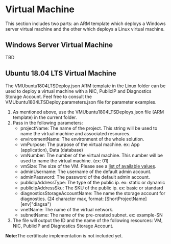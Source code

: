<h1>Virtual Machine</h1>
<p>This section includes two parts: an ARM template which deploys a Windows server virtual machine and the other which deploys a Linux virtual machine.</p>

<h2>Windows Server Virtual Machine</h2>
<p>TBD</p>

<h2>Ubuntu 18.04 LTS Virtual Machine</h2>
<p>The VMUbuntu1804LTSDeploy.json ARM template in the Linux folder can be used to deploy a virtual machine with a NIC, PublicIP and Diagnostics Storage Account. Feel free to consult the VMUbuntu1804LTSDeploy.parameters.json file for parameter examples.</p>
<ol>
    <li>As mentioned above, use the VMUbuntu1804LTSDeploys.json file (ARM template) in the current folder.</li>
    <li>Pass in the following parameters:
        <ul>
            <li>projectName: The name of the project. This string will be used to name the virtual machine and associated resources.</li>
            <li>environmentName: The environment of the whole solution.</li>
            <li>vmPurpose: The purpose of the virtual machine. ex: App (application), Data (database)</li>
            <li>vmNumber: The number of the virtual machine. This number will be used to name the virtual machine. (ex: 01)</li>
            <li>vmSize: The size of the VM. Please see a <a href="https://docs.microsoft.com/en-us/azure/templates/microsoft.compute/virtualmachines#HardwareProfile">list of available values</a>.</li>
            <li>adminUsername: The username of the default admin account.</li>
            <li>adminPassword: The password of the default admin account.</li>
            <li>publicIpAddressType: The type of the public ip. ex: static or dynamic</li>
            <li>publicIpAddressSku: The SKU of the public ip. ex: basic or standard</li>
            <li>diagnosticsStorageAccountName: The name the storage account for diagnostics. (24 character max, format: [ShortProjectName][env]"diagsa")</li>
            <li>vnetName: The name of the virtual network. </li>
            <li>subnetName: The name of the pre-created subnet. ex: example-SN </li>
        </ul>
    <li>The file will output the ID and the name of the following resources: VM, NIC, PublicIP and Diagnostics Storage Account.</li>
</ol>

<p><b>Note:</b>The certificate implementation is not included yet.</p>